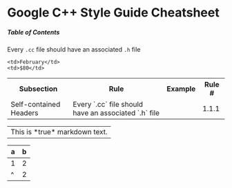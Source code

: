 # Google C++ Style Guide Cheatsheet

##### Table of Contents


Every `.cc` file should have an associated `.h` file


<table>
  <tr>
    <th>Subsection</th>
    <th>Rule</th>
    <th>Example</th>
    <th> Rule # </th>
  </tr>
  <tr>
    <td rowspan="2">Self-contained Headers</td>
    <td>Every `.cc` file should have an associated `.h` file</td>
    <td> </td>
    <td>1.1.1</td>
  </tr>
  <tr>

    <td>February</td>
    <td>$80</td>
  </tr>
</table>

<table>
<tr>
<td markdown="1">This is *true* markdown text.</td>
</tr>
</table>

|a    |   b |
| --- | --- |
| 1   |   2 |
| ^   |   2 |
